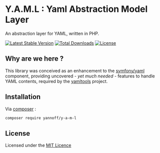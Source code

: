 # Y.A.M.L : Yaml Abstraction Model Layer

An abstraction layer for YAML, written in PHP.

[![Latest Stable Version](https://poser.pugx.org/yannoff/y-a-m-l/v/stable)](https://packagist.org/packages/yannoff/y-a-m-l)
[![Total Downloads](https://poser.pugx.org/yannoff/y-a-m-l/downloads)](https://packagist.org/packages/yannoff/y-a-m-l)
[![License](https://poser.pugx.org/yannoff/y-a-m-l/license)](https://packagist.org/packages/yannoff/y-a-m-l)

## Why are we here ?

This library was conceived as an enhancement to the [symfony/yaml](https://github.com/symfony/yaml) component, providing uncovered _- yet much needed -_ features to handle YAML contents, required by the [yamltools](https://github.com/yannoff/yamltools) project.

## Installation

Via [composer](https://getcomposer.org/) :

```bash
composer require yannoff/y-a-m-l
```

## License

Licensed under the [MIT Licence](LICENSE)
